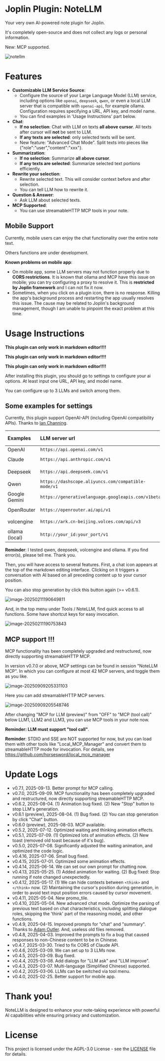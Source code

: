 # Joplin Plugin: NoteLLM

Your very own AI-powered note plugin for Joplin. 

It's completely open-source and does not collect any logs or personal information.

New: MCP supported.

![notellm](./_img/notellm.gif)

# Features

- **Customizable LLM Service Source**: 
    - Configure the source of your Large Language Model (LLM) service, including options like `openai`, `deepseek`, `qwen`, or even a local LLM server that is compatible with `openai-api`, for example ollama. Configuration requires specifying a URL, API key, and model name.
    - You can find examples in 'Usage Instructions' part below.
- **Chat**: 
    - **If no selection**: Chat with LLM on texts **all above cursor**. All texts after cursor will **not** be sent to LLM.
    - **If any texts are selected**: only selected texts will be sent.
    - New feature: "Advanced Chat Mode". Split texts into pieces like {"role":"user","content":"xxx"}.
- **Summarization**: 
    - **If no selection**: Summarize **all above cursor**.
    - **If any texts are selected**: Summarize selected text portions efficiently. 
- **Rewrite your selection**: 
    - Rewrite selected text. This will consider context before and after selection. 
    - You can tell LLM how to rewrite it.
- **Question & Answer**: 
    - Ask LLM about selected texts.
- **MCP Supported**:
    - You can use streamableHTTP MCP tools in your note.  

## Mobile Support

Currently, mobile users can enjoy the chat functionality over the entire note text. 

Others functions are under development.

**Known problems on mobile app**:
- On mobile app, some LLM servers may not function properly due to **CORS restrictions**. It is known that ollama and MCP have this issue on mobile; you can try configuring a proxy to resolve it. This is **restricted by Joplin framework** and I can not fix it now.
- Sometimes, when you click on a plugin icon, there is no response. Killing the app's background process and restarting the app usually resolves this issue. The cause may be related to Joplin's background management, though I am unable to pinpoint the exact problem at this time.

# Usage Instructions

**This plugin can only work in markdown editor!!!!**

**This plugin can only work in markdown editor!!!!**

**This plugin can only work in markdown editor!!!!**

After installing this plugin, you should go to settings to configure your ai options. At least input one URL, API key, and model name.

You can configure up to 3 LLMs and switch among them.

## Some examples for settings

Currently, this plugin support OpenAI-API (including OpenAI compatibility APIs). Thanks to [Ian Channing](https://github.com/ianchanning).

| Examples | LLM server url | LLM model name (examples) |
| :----------------------------------------- | :--------------------------------------- | ------------------------------------------ |
| OpenAI | `https://api.openai.com/v1` | `o3` |
| Claude | `https://api.anthropic.com/v1` | `claude-3-7-sonnet-20250219` |
| Deepseek | `https://api.deepseek.com/v1` | `deepseek-chat`,  or `deepseek-reasoner` |
| Qwen | `https://dashscope.aliyuncs.com/compatible-mode/v1` | `qwen-plus` |
| Google Gemini | `https://generativelanguage.googleapis.com/v1beta` | `gemini-2.0-flash` |
| OpenRouter | `https://openrouter.ai/api/v1` | `google/gemini-2.5-flash` |
| volcengine | `https://ark.cn-beijing.volces.com/api/v3` | `doubao-1.5-pro-32k` |
| ollama (local) | `http://your_id:your_port/v1` | `(YOUR_MODEL_NAME)` |

**Reminder**: I tested qwen, deepseek, volcengine and ollama. If you find error(s), please tell me. Thank you.



Then, you will have access to several features. First, a chat icon appears at the top of the markdown editing interface. Clicking on it triggers a conversation with AI based on all preceding content up to your cursor position.

You can also stop generation by click this button again (>= v0.6.1).

![image-20250211190649811](./_img/image-20250211190649811.png)

And, in the top menu under Tools / NoteLLM, find quick access to all functions. Some have shortcut keys for easy invocation.

![image-20250211190753843](./_img/image-20250211190753843.png)

## MCP support !!!

MCP functionality has been completely upgraded and restructured, now directly supporting streamableHTTP MCP.

In version v0.7.0 or above, MCP settings can be found in session "NoteLLM MCP". In which you can configure at most 42 MCP servers, and toggle them as you like.

![image-20250909205331103](./_img/image-20250909205331103.png)

Here you can add streamableHTTP MCP servers.

![image-20250909205548746](./_img/image-20250909205548746.png)



After changing "MCP for LLM (preview)" from "OFF" to "MCP (tool call)" below LLM1, LLM2 and LLM3, you can use MCP tools in your note now. 

**Reminder: LLM must support "tool call"**.

**Reminder**: STDIO and SSE are NOT supported for now, but you can load them with other tools like "Local_MCP_Manager" and convert them to streamableHTTP mode for invocation. For details, see https://github.com/horsesword/local_mcp_manager




# Update Logs

- v0.7.1, 2025-09-13. Better prompt for MCP calling.
- v0.7.0, 2025-09-09. MCP functionality has been completely upgraded and restructured, now directly supporting streamableHTTP MCP.
- v0.6.2, 2025-08-04. (1) Animation bug fixed. (2) New "Stop" button to stop LLM's generation.
- v0.6.1 (preview), 2025-08-04. (1) Bug fixed. (2) You can stop generation by click "Chat" button.
- v0.6.0 (preview), 2025-08-03. MCP available.
- v0.5.2, 2025-07-12. Optimized waiting and thinking animation effects.
- v0.5.1, 2025-07-09. (1) Optimized lots of animation effects. (2) New toast (removed old toast because of it's bug).
- v0.5.0, 2025-07-08. Significantly adjusted the waiting animation, and optimized the code logic.
- v0.4.16, 2025-07-06. Small bug fixed.
- v0.4.15, 2025-07-01. Optimized some animation effects.
- v0.4.14, 2025-06-14. We can set our own prompt for chatting now.
- v0.4.13, 2025-05-25. (1) Added animation for waiting. (2) Bug fixed: Stop running if note changed unexpectedly.
- v0.4.12, 2025-05-17. (1) We can hide contexts between `<think>` and `</think>` now. (2) Maintaining the cursor's position during generation, in order to avoid text input position errors caused by cursor movement.
- v0.4.11, 2025-05-04. New promo_tile.
- v0.4.10, 2025-05-04. New advanced chat mode. Optimize the parsing of previous text based on chat characteristics, including splitting dialogue roles, skipping the 'think' part of the reasoning model, and other functions.
- v0.4.9, 2025-04-15. Improved prompts for "chat" and "summary". Thanks to [Adam Outler](https://github.com/adamoutler). And, useless old files removed.
- v0.4.8, 2025-04-03. Improved the prompts to fix a bug that caused responses to non-Chinese content to be in Chinese.
- v0.4.7, 2025-03-30. Tried to fix CORS of Claude API.
- v0.4.6, 2025-03-09. We can set up to 3 LLMs now.
- v0.4.5, 2025-03-09. Bug fixed.
- v0.4.4, 2025-03-08. Add dialogs for "LLM ask" and "LLM improve".
- v0.4.3, 2025-03-07. Multi-language (Simplified Chinese) supported.
- v0.4.2, 2025-03-06. LLMs can be switched via tool menu.
- v0.4.0, 2025-02-25. Better support for mobile app.

# Thank you!

NoteLLM is designed to enhance your note-taking experience with powerful AI capabilities while ensuring privacy and customization.

# License

This project is licensed under the AGPL-3.0 License - see the [LICENSE](LICENSE) file for details.
